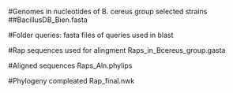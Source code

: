 #Genomes in nucleotides of B. cereus group selected strains
##BacillusDB_Bien.fasta

#Folder queries: fasta files of queries used in blast 

#Rap sequences used for alingment
Raps_in_Bcereus_group.gasta

#Aligned sequences 
Raps_Aln.phylips

#Phylogeny compleated
Rap_final.nwk

